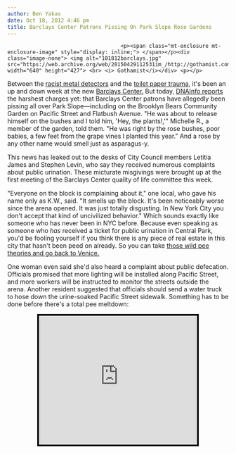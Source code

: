 ```yaml
---
author: Ben Yakas
date: Oct 18, 2012 4:46 pm
title: Barclays Center Patrons Pissing On Park Slope Rose Gardens
---
```


	
										<p><span class="mt-enclosure mt-enclosure-image" style="display: inline;"> </span></p><div class="image-none"> <img alt="101812barclays.jpg" src="https://web.archive.org/web/20150429112531im_/http://gothamist.com/attachments/byakas/101812barclays.jpg" width="640" height="427"> <br> <i> Gothamist</i></div> <p></p>

<p>Between the <a href="https://web.archive.org/web/20150429112531/http://gothamist.com/2012/10/14/barclays_center_ditches_metal_detec.php">racist metal detectors</a> and the <a href="https://web.archive.org/web/20150429112531/http://gothamist.com/2012/10/12/no_squares_to_spare_barclays_center.php">toilet paper trauma</a>, it&apos;s been an up and down week at the new <a href="https://web.archive.org/web/20150429112531/http://gothamist.com/tags/barclayscenter">Barclays Center.</a> But today, <a href="https://web.archive.org/web/20150429112531/http://www.dnainfo.com/new-york/20121018/park-slope/barclays-center-patrons-urinate-all-over-park-slope-locals-say">DNAInfo reports</a> the harshest charges yet: that Barclays Center patrons have allegedly been pissing all over Park Slope&#x2014;including on the Brooklyn Bears Community Garden on Pacific Street and Flatbush Avenue. &quot;He was about to release himself on the bushes and I told him, &apos;Hey, the plants!,&apos;&quot; Michelle R., a member of the garden, told them. &quot;He was right by the rose bushes, poor babies, a few feet from the grape vines I planted this year.&quot; And a rose by any other name would smell just as asparagus-y.</p>

<p>This news has leaked out to the desks of City Council members Letitia James and Stephen Levin, who say they received numerous complaints about public urination. These micturate misgivings were brought up at the first meeting of the Barclays Center quality of life committee this week. </p>

<p>&quot;Everyone on the block is complaining about it,&quot; one local, who gave his name only as K.W., said. &quot;It smells up the block. It&apos;s been noticeably worse since the arena opened. It was just totally disgusting. In New York City you don&apos;t accept that kind of uncivilized behavior.&quot; Which sounds exactly like someone who has never been in NYC before. Because even speaking as someone who <em>has</em> received a ticket for public urination in Central Park, you&apos;d be fooling yourself if you think there is any piece of real estate in this city that hasn&apos;t been peed on already. So you can take <a href="https://web.archive.org/web/20150429112531/http://www.southparkstudios.com/clips/256712/almost-all-pee">those wild pee theories and go back to Venice.</a></p>

<p>One woman even said she&apos;d also heard a complaint about public defecation. Officials promised that more lighting will be installed along Pacific Street, and more workers will be instructed to monitor the streets outside the arena. Another resident suggested that officials should send a water truck to hose down the urine-soaked Pacific Street sidewalk. Something has to be done before there&apos;s a total pee meltdown:</p>

<center><div style="background-color:#000000;width:368px;"><div style="padding:4px;"><iframe src="https://web.archive.org/web/20150429112531if_/http://media.mtvnservices.com/embed/mgid:arc:video:southparkstudios.com:23925164-ed01-11e0-aca6-0026b9414f30" width="360" height="293" frameborder="0"></iframe></div></div></center>					
										
									
				